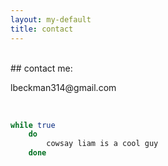 ```yaml
---
layout: my-default
title: contact
---
```


<br />
## contact me:

<p><object type="image/svg+xml" data="../assets/octicons-5.0.1/lib/svg/mail.svg"></object> lbeckman314@gmail.com</p>

<br />

```sh
while true
	do
		cowsay liam is a cool guy
	done


```
